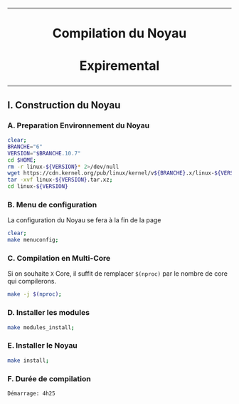 --------------------------------------------------------------------------------------
# <p align='center'> Compilation du Noyau </p>

# <p align='center'>  Expiremental </p>


--------------------------------------------------------------------------------------
## I. Construction du Noyau
### A. Preparation Environnement du Noyau
``` bash
clear;
BRANCHE="6"
VERSION="$BRANCHE.10.7"
cd $HOME;
rm -r linux-${VERSION}* 2>/dev/null
wget https://cdn.kernel.org/pub/linux/kernel/v${BRANCHE}.x/linux-${VERSION}.tar.xz 2>/dev/null;
tar -xvf linux-${VERSION}.tar.xz;
cd linux-${VERSION}
```

### B. Menu de configuration
La configuration du Noyau se fera à la fin de la page
```bash
clear;
make menuconfig;
```

### C. Compilation en Multi-Core
Si on souhaite `X` Core, il suffit de remplacer `$(nproc)` par le nombre de core qui compilerons.
```bash
make -j $(nproc);
```

### D. Installer les modules
```bash
make modules_install;
```

### E. Installer le Noyau
```bash
make install;
```

### F. Durée de compilation
```
Démarrage: 4h25
```
